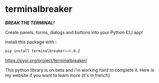 # terminalbreaker

***BREAK THE TERMINAL!***

Create panels, forms, dialogs and buttons into your Python CLI app! 

Install this package with : 
```s
pip install terminalbreaker==0.0.2
```
https://pypi.org/project/terminalbreaker/

This python library is on beta and i'm working hard to complete it. Here is my website if you want to learn more (it's in french).